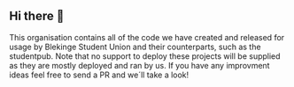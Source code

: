 ## Hi there 👋

This organisation contains all of the code we have created and released for usage by Blekinge Student Union and their counterparts, such as the studentpub.
Note that no support to deploy these projects will be supplied as they are mostly deployed and ran by us.
If you have any improvment ideas feel free to send a PR and we´ll take a look!

